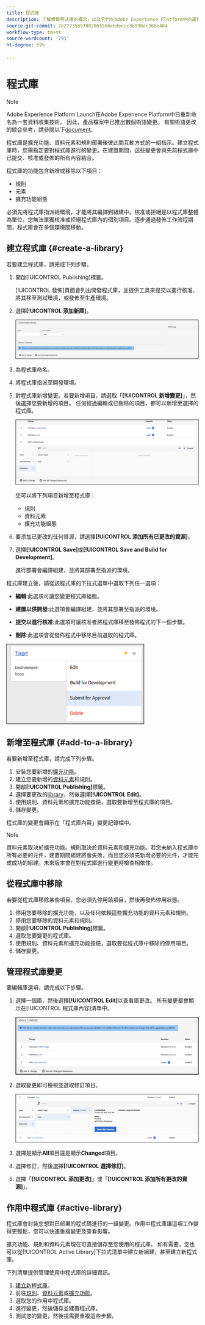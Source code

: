 ```yaml
---
title: 程式庫
description: 了解標籤程式庫的概念，以及它們在Adobe Experience Platform中的運作方式。
source-git-commit: 7e27735697882065566ebdeccc36998ec368e404
workflow-type: tm+mt
source-wordcount: '791'
ht-degree: 59%

---
```


# 程式庫

>[!NOTE]
>
>Adobe Experience Platform Launch在Adobe Experience Platform中已重新命名為一套資料收集技術。 因此，產品檔案中已推出數個術語變更。 有關術語更改的綜合參考，請參閱以下[document](../../term-updates.md)。

程式庫是擴充功能、資料元素和規則部署後彼此間互動方式的一組指示。建立程式庫時，您需指定要對程式庫進行的變更。在建置期間，這些變更會與先前程式庫中已提交、核准或發佈的所有內容結合。

程式庫的功能包含新增或移除以下項目：

* 規則
* 元素
* 擴充功能組態

必須先將程式庫指派給環境，才能將其編譯到組建中。核准或拒絕是以程式庫整體為單位。您無法單獨核准或拒絕程式庫內的個別項目。逐步通過發佈工作流程期間，程式庫會在多個環境間移動。

## 建立程式庫 {#create-a-library}

若要建立程式庫，請完成下列步驟。

1. 開啟[!UICONTROL Publishing]標籤。

   [!UICONTROL 發佈]頁面會列出開發程式庫，並提供工具來提交以進行核准、將其移至測試環境，或發佈至生產環境。

1. 選擇&#x200B;**[!UICONTROL 添加新庫]**。

   ![](../../images/library-create.jpg)

1. 為程式庫命名。
1. 將程式庫指派至開發環境。
1. 對程式庫新增變更。若要新增項目，請選取「**[!UICONTROL 新增變更]**」，然後選擇您要新增的項目。 任何經過編輯或已刪除的項目，都可以新增至選擇的程式庫。

   ![](../../images/library-add-change.jpg)

   您可以將下列項目新增至程式庫：

   * 規則
   * 資料元素
   * 擴充功能組態

1. 要添加已更改的任何資源，請選擇&#x200B;**[!UICONTROL 添加所有已更改的資源]**。
1. 選擇&#x200B;**[!UICONTROL Save]**&#x200B;或&#x200B;**[!UICONTROL Save and Build for Development]**。

   進行部署會編譯組建，並將其部署至指派的環境。

程式庫建立後，請從該程式庫的下拉式選單中選取下列任一選項：

* **編輯**:此選項可讓您變更程式庫組態。

* **建置以供開發**:此選項會編譯組建，並將其部署至指派的環境。

* **提交以進行核准**:此選項可讓核准者將程式庫移至發佈程式的下一個步驟。

* **刪除**:此選項會從發佈程式中移除目前選取的程式庫。

![](../../images/library-menu.png)

## 新增至程式庫 {#add-to-a-library}

若要新增至程式庫，請完成下列步驟。

1. 安裝您要新增的[擴充功能](../managing-resources/extensions/overview.md)。
1. 建立您要新增的[資料元素](../managing-resources/data-elements.md)和規則。
1. 開啟&#x200B;**[!UICONTROL Publishing]**&#x200B;標籤。
1. 選擇要更改的[library](libraries.md)，然後選擇&#x200B;**[!UICONTROL Edit]**。
1. 使用規則、資料元素和擴充功能按鈕，選取要新增至程式庫的項目。
1. 儲存變更。

程式庫的變更會顯示在「程式庫內容」變更記錄檔中。

>[!NOTE]
>
> 資料元素取決於擴充功能。規則取決於資料元素和擴充功能。若您未納入程式庫中所有必要的元件，建置期間組建將會失敗，而且您必須先新增必要的元件，才能完成成功的組建。未來版本會在對程式庫進行變更時檢查相依性。

## 從程式庫中移除

若要從程式庫移除某些項目，您必須先停用該項目，然後再發佈停用狀態。

1. 停用您要移除的擴充功能，以及任何依賴這些擴充功能的資料元素和規則。
1. 停用您要移除的資料元素和規則。
1. 開啟&#x200B;**[!UICONTROL Publishing]**&#x200B;標籤。
1. 選取您要變更的程式庫。
1. 使用規則、資料元素和擴充功能按鈕，選取要從程式庫中移除的停用項目。
1. 儲存變更。

## 管理程式庫變更

要編輯庫選項，請完成以下步驟。

1. 選擇一個庫，然後選擇&#x200B;**[!UICONTROL Edit]**&#x200B;以查看庫更改。 所有變更都會顯示在[!UICONTROL 程式庫內容]清單中。

   ![](../../images/library-contents.jpg)

1. 選取變更即可檢視並選取修訂項目。

   ![](../../images/library-contents-revision.jpg)

1. 選擇是顯示&#x200B;**All**&#x200B;項目還是顯示&#x200B;**Changed**&#x200B;項目。
1. 選擇修訂，然後選擇&#x200B;**[!UICONTROL 選擇修訂]**。
1. 選擇「**[!UICONTROL 添加更改]**」或「**[!UICONTROL 添加所有更改的資源]**」。

## 作用中程式庫 {#active-library}

程式庫會封裝您想對已部署的程式碼進行的一組變更。作用中程式庫讓這項工作變得更輕鬆，您可以快速重複變更及查看影響。

擴充功能、規則和資料元素現在可直接儲存至您使用的程式庫。 如有需要，您也可以從[!UICONTROL Active Library]下拉式清單中建立新組建，甚至建立新程式庫。

下列清單提供管理使用中程式庫的詳細資訊。

1. [建立新程式庫](libraries.md#create-a-library)。
1. 前往[規則](../managing-resources/rules.md)、[資料元素](../managing-resources/data-elements.md)或[擴充功能](../managing-resources/extensions/overview.md)。
1. 選取您的作用中程式庫。
1. 進行變更，然後儲存並建置程式庫。
1. 測試您的變更，然後視需要重複這些步驟。
